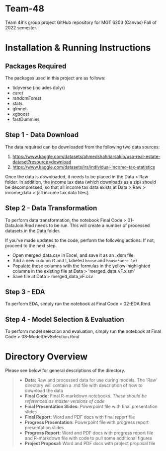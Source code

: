 # Team-48
Team 48's group project GitHub repository for MGT 6203 (Canvas) Fall of 2022 semester.

# Installation & Running Instructions

## Packages Required
The packages used in this project are as follows:
- tidyverse (includes dplyr)
- caret
- randomForest
- stats
- glmnet
- xgboost
- fastDummies

## Step 1 - Data Download
The data required can be downloaded from the following two data sources:
1. https://www.kaggle.com/datasets/ahmedshahriarsakib/usa-real-estate-dataset?resource=download
2. https://www.kaggle.com/datasets/irs/individual-income-tax-statistics

Once the data is downloaded, it needs to be placed in the Data > Raw folder. In addition, the income tax data (which downloads as a zip) should be decompressed, so that all income tax data exists at Data > Raw > income_data > \[all income tax data files\].

## Step 2 - Data Transformation
To perform data transformation, the notebook Final Code > 01-DataJoin.Rmd needs to be run. This will create a number of processed datasets in the Data folder. 

If you've made updates to the code, perform the following actions. If not, proceed to the next step.
* Open merged_data.csv in Excel, and save it as an .xlsm file
* Add a new column G and I, labeled `house` and `house*acre lot` 
* Populate these columns with the formulas in the yellow-highlighted columns in the existing file at Data > 'merged_data_vF.xlsm' 
* Save file at Data > merged_data_vF.csv

## Step 3 - EDA
To perform EDA, simply run the notebook at Final Code > 02-EDA.Rmd.

## Step 4 - Model Selection & Evaluation
To perform model selection and evaluation, simply run the notebook at Final Code > 03-ModelDevSelection.Rmd

# Directory Overview
Please see below for general descriptions of the directory.

> - **Data:** Raw and processed data for use during models. The 'Raw' directory will contain a .md file with description of how to download the data
> - **Final Code:** Final R-markdown notebooks. *These should be referenced as master versions of code*
> - **Final Presentation Slides:** Powerpoint file with final presentation slides
> - **Final Report:** Word and PDF docs with final report file
> - **Progress Presentation:** Powerpoint file with progress report presentation slides
> - **Progress Report:** Word and PDF docs with progress report file and R-markdown file with code to pull some additional figures
> - **Project Proposal:** Word and PDF docs with project proposal file
